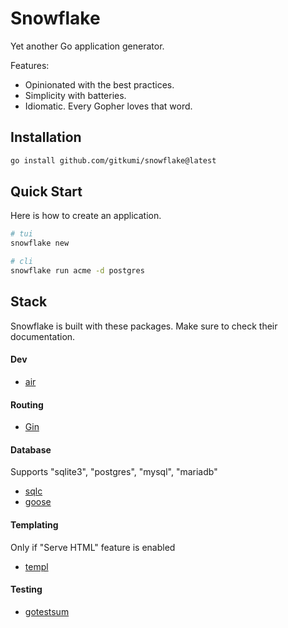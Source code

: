 # Snowflake

Yet another Go application generator.

Features:
- Opinionated with the best practices.
- Simplicity with batteries.
- Idiomatic. Every Gopher loves that word.

## Installation


```sh
go install github.com/gitkumi/snowflake@latest
```

## Quick Start

Here is how to create an application.

```sh
# tui
snowflake new

# cli
snowflake run acme -d postgres
```

## Stack

Snowflake is built with these packages. Make sure to check their documentation.

#### Dev

- [air](https://github.com/air-verse/air)

#### Routing

- [Gin](https://gin-gonic.com/)

#### Database

Supports "sqlite3", "postgres", "mysql", "mariadb"

- [sqlc](https://github.com/sqlc-dev/sqlc)
- [goose](https://github.com/pressly/goose)

#### Templating 

Only if "Serve HTML" feature is enabled

- [templ](https://templ.guide) 


#### Testing

- [gotestsum](https://github.com/gotestyourself/gotestsum)
